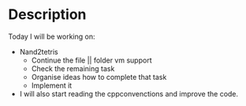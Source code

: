 # Description

Today I will be working on:
  - Nand2tetris
    - Continue the file || folder vm support
    - Check the remaining task
    - Organise ideas how to complete that task
    - Implement it
  - I will also start reading the cppconvenctions
    and improve the code.
  
